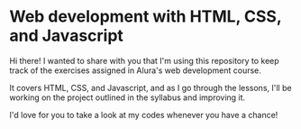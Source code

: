 #	Web development with HTML, CSS, and Javascript

Hi there! I wanted to share with you that I'm using this repository to keep track of the exercises assigned in Alura's web development course. 

It covers HTML, CSS, and Javascript, and as I go through the lessons, I'll be working on the project outlined in the syllabus and improving it. 

I'd love for you to take a look at my codes whenever you have a chance!
